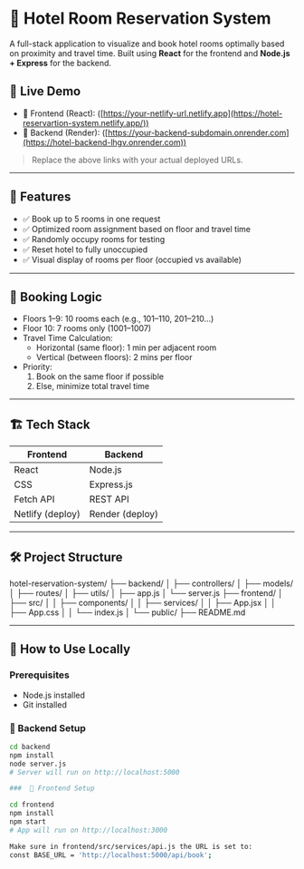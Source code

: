 # 🏨 Hotel Room Reservation System

A full-stack application to visualize and book hotel rooms optimally based on proximity and travel time. Built using **React** for the frontend and **Node.js + Express** for the backend.

## 🚀 Live Demo

- 🔗 Frontend (React): ([https://your-netlify-url.netlify.app](https://hotel-reservartion-system.netlify.app/))
- 🔗 Backend (Render): ([https://your-backend-subdomain.onrender.com](https://hotel-backend-lhgv.onrender.com))

> Replace the above links with your actual deployed URLs.

---

## 📌 Features

- ✅ Book up to 5 rooms in one request
- ✅ Optimized room assignment based on floor and travel time
- ✅ Randomly occupy rooms for testing
- ✅ Reset hotel to fully unoccupied
- ✅ Visual display of rooms per floor (occupied vs available)

---

## 🧠 Booking Logic

- Floors 1–9: 10 rooms each (e.g., 101–110, 201–210...)
- Floor 10: 7 rooms only (1001–1007)
- Travel Time Calculation:
  - Horizontal (same floor): 1 min per adjacent room
  - Vertical (between floors): 2 mins per floor
- Priority:
  1. Book on the same floor if possible
  2. Else, minimize total travel time

---

## 🏗️ Tech Stack

| Frontend          | Backend           |
|-------------------|-------------------|
| React             | Node.js           |
| CSS               | Express.js        |
| Fetch API         | REST API          |
| Netlify (deploy)  | Render (deploy)   |

---

## 🛠️ Project Structure

hotel-reservation-system/
├── backend/
│ ├── controllers/
│ ├── models/
│ ├── routes/
│ ├── utils/
│ ├── app.js
│ └── server.js
├── frontend/
│ ├── src/
│ │ ├── components/
│ │ ├── services/
│ │ ├── App.jsx
│ │ ├── App.css
│ │ └── index.js
│ └── public/
├── README.md



---

## 🧪 How to Use Locally

### Prerequisites

- Node.js installed
- Git installed

### 🔧 Backend Setup

```bash
cd backend
npm install
node server.js
# Server will run on http://localhost:5000

###  🔧 Frontend Setup

cd frontend
npm install
npm start
# App will run on http://localhost:3000

Make sure in frontend/src/services/api.js the URL is set to:
const BASE_URL = 'http://localhost:5000/api/book';
